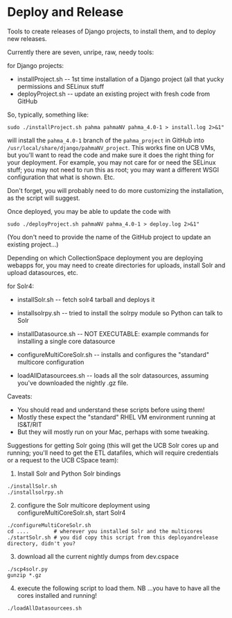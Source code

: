 Deploy and Release
==================

Tools to create releases of Django projects, to install them, and to deploy new releases.

Currently there are seven, unripe, raw, needy tools:

for Django projects:

* installProject.sh -- 1st time installation of a Django project (all that yucky permissions and SELinux stuff
* deployProject.sh -- update an existing project with fresh code from GitHub

So, typically, something like:

```
sudo ./installProject.sh pahma pahmaNV pahma_4.0-1 > install.log 2>&1"
```
will install the `pahma_4.0-1` branch of the `pahma_project` in GitHub into `/usr/local/share/django/pahmaNV_project`. This works fine on UCB VMs, but you'll want to read the code and make sure it does the right thing for your deployment.  For example, you may not care for or need the SELinux stuff; you may not need to run this as root; you may want a different WSGI configuration that what is shown. Etc.

Don't forget, you will probably need to do more customizing the installation, as the script will suggest.

Once deployed, you may be able to update the code with

```
sudo ./deployProject.sh pahmaNV pahma_4.0-1 > deploy.log 2>&1"
```

(You don't need to provide the name of the GitHub project to update an existing project...)

Depending on which CollectionSpace deployment you are deploying webapps for, you may need to create directories for uploads, install Solr and upload datasources, etc.

for Solr4:

* installSolr.sh -- fetch solr4 tarball and deploys it
* installsolrpy.sh -- tried to install the solrpy module so Python can talk to Solr
* installDatasource.sh -- NOT EXECUTABLE: example commands for installing a single core datasource
* configureMultiCoreSolr.sh -- installs and configures the "standard" multicore configuration

* loadAllDatasourcees.sh -- loads all the solr datasources, assuming you've downloaded the nightly .gz file.

Caveats:

* You should read and understand these scripts before using them!
* Mostly these expect the "standard" RHEL VM environment running at IS&T/RIT
* But they will mostly run on your Mac, perhaps with some tweaking.

Suggestions for getting Solr going (this will get the UCB Solr cores up and running; you'll need to get the ETL datafiles, which will require credentials or a request to the UCB CSpace team):

 1. Install Solr and Python Solr bindings
 
 ```
./installSolr.sh
./installsolrpy.sh
```
 2. configure the Solr multicore deployment using configureMultiCoreSolr.sh, start Solr4
 
```
./configureMultiCoreSolr.sh
cd ....        # wherever you installed Solr and the multicores
./startSolr.sh # you did copy this script from this deployandrelease directory, didn't you?
```
 3. download all the current nightly dumps from dev.cspace
```
./scp4solr.py
gunzip *.gz
```
 4. execute the following script to load them. NB ...you have to have all the cores installed and running!
 
```
./loadAllDatasourcees.sh
```



